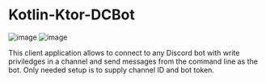 # Kotlin-Ktor-DCBot
![image](https://user-images.githubusercontent.com/64753746/227151441-7ce95af2-942c-491a-a507-b867415ecf5d.png)
![image](https://user-images.githubusercontent.com/64753746/227151472-06f6c5f0-1eb2-4378-8797-17da053de481.png)

This client application allows to connect to any Discord bot with write priviledges in a channel and send messages from the command line as the bot.
Only needed setup is to supply channel ID and bot token.
